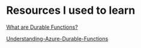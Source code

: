 # Resources I used to learn

[What are Durable Functions?](https://docs.microsoft.com/en-us/azure/azure-functions/durable/durable-functions-overview?tabs=csharp#async-http)

[Understanding-Azure-Durable-Functions](https://dontcodetired.com/blog/post/Understanding-Azure-Durable-Functions-Part-2-Creating-Your-First-Durable-Function)